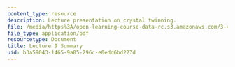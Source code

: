 ```yaml
---
content_type: resource
description: Lecture presentation on crystal twinning.
file: /media/https%3A/open-learning-course-data-rc.s3.amazonaws.com/3-40j-physical-metallurgy-fall-2009/b3a5904314659a85296ce0edd6bd227d_MIT3_40JF09_lec09.pdf
file_type: application/pdf
resourcetype: Document
title: Lecture 9 Summary
uid: b3a59043-1465-9a85-296c-e0edd6bd227d
---
```

